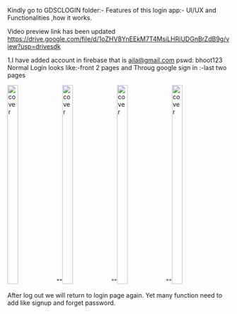 Kindly go to GDSCLOGIN folder:-
Features of this login app:-
UI/UX and Functionalities ,how it works.

Video preview link has been updated
https://drive.google.com/file/d/1oZHV8YnEEkM7T4MsiLHRiUDGnBrZdB9g/view?usp=drivesdk


1.I have added account in firebase that is 
aila@gmail.com
pswd: bhoot123
Normal Login looks like:-front 2 pages and Throug google sign in :-last two pages

<img width="22%" height = "450px" src="https://user-images.githubusercontent.com/104529563/215080732-216035e2-3ccf-4732-8814-dd8ec4de3cdf.png" alt="cover" />""<img width="22%" height = "450px" src="https://user-images.githubusercontent.com/104529563/215080970-f8d17bc7-b2fc-4a5a-b741-aafe85553831.png" alt="cover" />""<img width="22%" height = "450px" src="https://user-images.githubusercontent.com/104529563/215116649-8e460bca-1b33-4e72-b9f5-56dfd658e029.png" alt="cover" />""<img width="22%" height = "450px" src="https://user-images.githubusercontent.com/104529563/215158136-0be495c7-3c5a-4e7e-88ab-c195a21a95aa.png" alt="cover" />

  

After log out we will return to login page again.
Yet many function need to add like signup and forget password.


